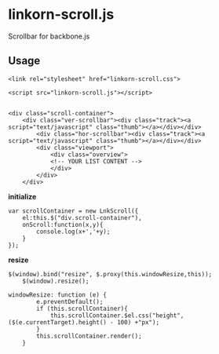 linkorn-scroll.js
=================

Scrollbar for backbone.js

Usage
-----

	<link rel="stylesheet" href="linkorn-scroll.css">
	
	<script src="linkorn-scroll.js"></script>

	
	<div class="scroll-container">
		<div class="ver-scrollbar"><div class="track"><a script="text/javascript" class="thumb"></a></div></div>
     		<div class="hor-scrollbar"><div class="track"><a script="text/javascript" class="thumb"></a></div></div>
     		<div class="viewport">      
      			<div class="overview">
				<!-- YOUR LIST CONTENT -->
      			</div>            
     		</div>
    	</div>

__initialize__

	var scrollContainer = new LnkScroll({
		el:this.$("div.scroll-container"),
		onScroll:function(x,y){
			console.log(x+','+y);
		}
	});

__resize__

	$(window).bind("resize", $.proxy(this.windowResize,this));
        $(window).resize();

	windowResize: function (e) {
            e.preventDefault();
            if (this.scrollContainer){
            	this.scrollContainer.$el.css("height", ($(e.currentTarget).height() - 100) +"px");
            }
            this.scrollContainer.render();
        }